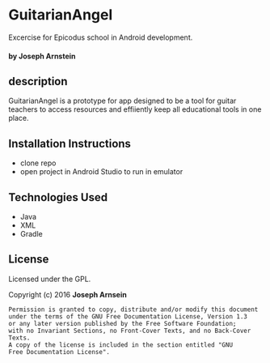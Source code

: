 # GuitarianAngel
Excercise for Epicodus school in Android development.
#### by Joseph Arnstein

## description

GuitarianAngel is a prototype for app designed to be a tool for guitar teachers to access resources and effiiently keep all educational tools in one place.

## Installation Instructions

 * clone repo
 * open project in Android Studio to run in emulator

## Technologies Used

* Java
* XML
* Gradle

## License

Licensed under the GPL.

Copyright (c) 2016 **Joseph Arnsein**

    Permission is granted to copy, distribute and/or modify this document
    under the terms of the GNU Free Documentation License, Version 1.3
    or any later version published by the Free Software Foundation;
    with no Invariant Sections, no Front-Cover Texts, and no Back-Cover Texts.
    A copy of the license is included in the section entitled "GNU
    Free Documentation License".
